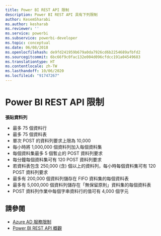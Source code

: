 ```yaml
---
title: Power BI REST API 限制
description: Power BI REST API 具有下列限制
author: KesemSharabi
ms.author: kesharab
ms.reviewer: ''
ms.service: powerbi
ms.subservice: powerbi-developer
ms.topic: conceptual
ms.date: 06/08/2018
ms.openlocfilehash: de9fd241959b679a0da7926cd6b2254689afbfd2
ms.sourcegitcommit: 6bc66f9c0fac132e004d096cfdcc191a04549683
ms.translationtype: HT
ms.contentlocale: zh-TW
ms.lasthandoff: 10/06/2020
ms.locfileid: "91747267"
---
```

# <a name="power-bi-rest-api-limitations"></a>Power BI REST API 限制  
  
**張貼資料列**
  
* 最多 75 個資料行
* 最多 75 個資料表
* 單次 POST 的資料列要求上限為 10,000  
* 每小時將 1,000,000 個資料列加入每個資料集  
* 每個資料集最多 5 個暫止的 POST 資料列要求  
* 每分鐘每個資料集可有 120 POST 資料列要求
* 若資料表包含 250,000 (含) 個以上的資料列，每小時每個資料集可有 120 POST 資料列要求
* 最多有 200,000 個資料列儲存在 FIFO 資料集的每個資料表
* 最多有 5,000,000 個資料列儲存在「無保留原則」資料集的每個資料表  
* POST 資料列作業中每個字串資料行的值可有 4,000 個字元
  
## <a name="see-also"></a>請參閱

* [Azure AD 服務限制](/azure/active-directory/active-directory-service-limits-restrictions)   
* [Power BI REST API 概觀](/rest/api/power-bi/)